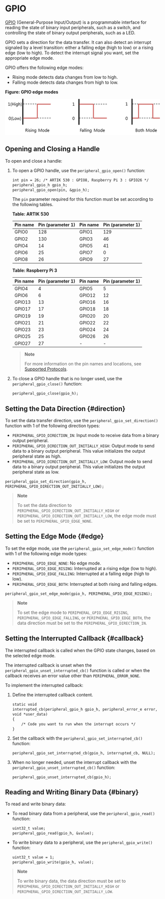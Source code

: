 # GPIO

[GPIO](https://en.wikipedia.org/wiki/General-purpose_input/output) (General-Purpose Input/Output) is a programmable interface for reading the state of binary input peripherals, such as a switch, and controlling the state of binary output peripherals, such as a LED.

GPIO sets a direction for the data transfer. It can also detect an interrupt signaled by a level transition: either a falling edge (high to low) or a rising edge (low to high). To detect the interrupt signal you want, set the appropriate edge mode.

GPIO offers the following edge modes:

-   Rising mode detects data changes from low to high.
-   Falling mode detects data changes from high to low.

**Figure: GPIO edge modes**

![GPIO edge modes](media/peri_api_gpio.png)

## Opening and Closing a Handle

To open and close a handle:

1.  To open a GPIO handle, use the `peripheral_gpio_open()` function:

    ```
    int pin = 26; /* ARTIK 530 : GPIO8, Raspberry Pi 3 : GPIO26 */
    peripheral_gpio_h gpio_h;
    peripheral_gpio_open(pin, &gpio_h);
    ```

    The `pin` parameter required for this function must be set according to the following tables.

    **Table: ARTIK 530**

      Pin name  |Pin (parameter 1)  |Pin name  |Pin (parameter 1)
      ----------|-------------------|----------|-------------------
      GPIO0     |128                |GPIO1     |129
      GPIO2     |130                |GPIO3     |46
      GPIO4     |14                 |GPIO5     |41
      GPIO6     |25                 |GPIO7     |0
      GPIO8     |26                 |GPIO9     |27

    **Table: Raspberry Pi 3**

      Pin name  |Pin (parameter 1)  |Pin name  |Pin (parameter 1)
      ----------|-------------------|----------|-------------------
      GPIO4     |4                  |GPIO5     |5
      GPIO6     |6                  |GPIO12    |12
      GPIO13    |13                 |GPIO16    |16
      GPIO17    |17                 |GPIO18    |18
      GPIO19    |19                 |GPIO20    |20
      GPIO21    |21                 |GPIO22    |22
      GPIO23    |23                 |GPIO24    |24
      GPIO25    |25                 |GPIO26    |26
      GPIO27    |27                 |-         |-

    > **Note**
    >
    >  For more information on the pin names and locations, see [Supported Protocols](peripheral_io_api.htm#protocol).

2.  To close a GPIO handle that is no longer used, use the `peripheral_gpio_close()` function:

    ```
    peripheral_gpio_close(gpio_h);
    ```

## Setting the Data Direction {#direction}

To set the data transfer direction, use the `peripheral_gpio_set_direction()` function with 1 of the following direction types:

-   `PERIPHERAL_GPIO_DIRECTION_IN`: Input mode to receive data from a binary output peripheral.
-   `PERIPHERAL_GPIO_DIRECTION_OUT_INITIALLY_HIGH`: Output mode to send data to a binary output peripheral. This value initializes the output peripheral state as high.
-   `PERIPHERAL_GPIO_DIRECTION_OUT_INITIALLY_LOW`: Output mode to send data to a binary output peripheral. This value initializes the output peripheral state as low.

```
peripheral_gpio_set_direction(gpio_h, PERIPHERAL_GPIO_DIRECTION_OUT_INITIALLY_LOW);
```

> **Note**
>
> To set the data direction to `PERIPHERAL_GPIO_DIRECTION_OUT_INITIALLY_HIGH` or `PERIPHERAL_GPIO_DIRECTION_OUT_INITIALLY_LOW`, the edge mode must be set to `PERIPHERAL_GPIO_EDGE_NONE`.


## Setting the Edge Mode {#edge}

To set the edge mode, use the `peripheral_gpio_set_edge_mode()` function with 1 of the following edge mode types:

-   `PERIPHERAL_GPIO_EDGE_NONE`: No edge mode.
-   `PERIPHERAL_GPIO_EDGE_RISING`: Interrupted at a rising edge (low to high).
-   `PERIPHERAL_GPIO_EDGE_FALLING`: Interrupted at a falling edge (high to low).
-   `PERIPHERAL_GPIO_EDGE_BOTH`: Interrupted at both rising and falling edges.

```
peripheral_gpio_set_edge_mode(gpio_h, PERIPHERAL_GPIO_EDGE_RISING);
```

> **Note**
>
> To set the edge mode to `PERIPHERAL_GPIO_EDGE_RISING`, `PERIPHERAL_GPIO_EDGE_FALLING`, or `PERIPHERAL_GPIO_EDGE_BOTH`, the data direction must be set to the `PERIPHERAL_GPIO_DIRECTION_IN`.


## Setting the Interrupted Callback {#callback}

The interrupted callback is called when the GPIO state changes, based on the selected edge mode.

The interrupted callback is unset when the `peripheral_gpio_unset_interrupted_cb()` function is called or when the callback receives an error value other than `PERIPHERAL_ERROR_NONE`.

To implement the interrupted callback:

1.  Define the interrupted callback content.

    ```
    static void
    interrupted_cb(peripheral_gpio_h gpio_h, peripheral_error_e error, void *user_data)
    {
        /* Code you want to run when the interrupt occurs */
    }
    ```

2.  Set the callback with the `peripheral_gpio_set_interrupted_cb()` function:

    ```
    peripheral_gpio_set_interrupted_cb(gpio_h, interrupted_cb, NULL);
    ```

3.  When no longer needed, unset the interrupt callback with the `peripheral_gpio_unset_interrupted_cb()` function:

    ```
    peripheral_gpio_unset_interrupted_cb(gpio_h);
    ```

## Reading and Writing Binary Data {#binary}

To read and write binary data:

-   To read binary data from a peripheral, use the `peripheral_gpio_read()` function:

    ```
    uint32_t value;
    peripheral_gpio_read(gpio_h, &value);
    ```

-   To write binary data to a peripheral, use the `peripheral_gpio_write()` function:

    ```
    uint32_t value = 1;
    peripheral_gpio_write(gpio_h, value);
    ```

> **Note**
>
> To write binary data, the data direction must be set to `PERIPHERAL_GPIO_DIRECTION_OUT_INITIALLY_HIGH` or `PERIPHERAL_GPIO_DIRECTION_OUT_INITIALLY_LOW`.
